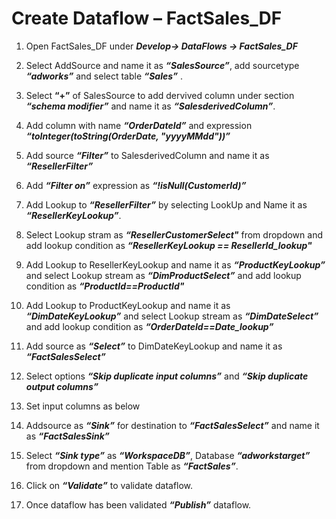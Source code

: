 # Create Dataflow – FactSales_DF

1.	Open FactSales_DF under **_Develop-> DataFlows -> FactSales_DF_**

2.  Select AddSource  and name it as **_“SalesSource”_**,  add   sourcetype **_“adworks”_** and select  table **_“Sales”_** .

3.  Select **“+”** of SalesSource  to add dervived column under section **_“schema modifier”_** and name it as **_“SalesderivedColumn”_**.

4.  Add column with  name **_“OrderDateId”_** and expression **_“toInteger(toString(OrderDate, "yyyyMMdd"))”_**

5.	Add source **_“Filter”_** to SalesderivedColumn and name it as **_“ResellerFilter”_**

6.	Add **_“Filter on”_** expression as **_“!isNull(CustomerId)”_**

7.	Add Lookup to **_“ResellerFilter”_** by selecting LookUp  and Name it as **_“ResellerKeyLookup”_**.

8.	Select  Lookup stram as **_“ResellerCustomerSelect"_** from dropdown  and add lookup condition as **_“ResellerKeyLookup == ResellerId_lookup"_**

9.	Add Lookup  to ResellerKeyLookup and name it as **_“ProductKeyLookup”_** and select Lookup stream as **_“DimProductSelect”_** and add lookup condition as **_“ProductId==ProductId"_**

10.	Add Lookup  to ProductKeyLookup and name it as **_“DimDateKeyLookup”_** and select Lookup stream as **_“DimDateSelect”_** and add lookup condition as **_“OrderDateId==Date_lookup”_**

11.	Add source as **_“Select”_** to DimDateKeyLookup and name it as **_“FactSalesSelect”_**

12.	Select options **_“Skip duplicate input columns”_** and **_“Skip duplicate output columns”_**

13.	Set input columns as below

14.	Addsource as **_“Sink”_** for destination to **_“FactSalesSelect”_** and name it as **_“FactSalesSink”_**

15. Select **_“Sink type”_** as **_“WorkspaceDB”_**, Database **_“adworkstarget”_** from dropdown and mention Table as **_“FactSales”_**.

16.	Click on **_“Validate”_** to  validate dataflow.

17. Once dataflow has been validated **_“Publish”_** dataflow.

